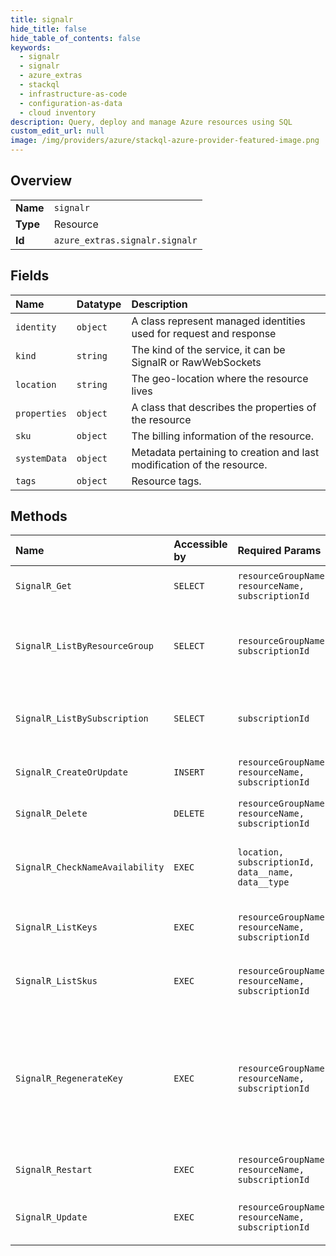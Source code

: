 ```yaml
---
title: signalr
hide_title: false
hide_table_of_contents: false
keywords:
  - signalr
  - signalr
  - azure_extras    
  - stackql
  - infrastructure-as-code
  - configuration-as-data
  - cloud inventory
description: Query, deploy and manage Azure resources using SQL
custom_edit_url: null
image: /img/providers/azure/stackql-azure-provider-featured-image.png
---
```

  
    

## Overview
<table><tbody>
<tr><td><b>Name</b></td><td><code>signalr</code></td></tr>
<tr><td><b>Type</b></td><td>Resource</td></tr>
<tr><td><b>Id</b></td><td><code>azure_extras.signalr.signalr</code></td></tr>
</tbody></table>

## Fields
| Name | Datatype | Description |
|:-----|:---------|:------------|
| `identity` | `object` | A class represent managed identities used for request and response |
| `kind` | `string` | The kind of the service, it can be SignalR or RawWebSockets |
| `location` | `string` | The geo-location where the resource lives |
| `properties` | `object` | A class that describes the properties of the resource |
| `sku` | `object` | The billing information of the resource. |
| `systemData` | `object` | Metadata pertaining to creation and last modification of the resource. |
| `tags` | `object` | Resource tags. |
## Methods
| Name | Accessible by | Required Params | Description |
|:-----|:--------------|:----------------|:------------|
| `SignalR_Get` | `SELECT` | `resourceGroupName, resourceName, subscriptionId` | Get the resource and its properties. |
| `SignalR_ListByResourceGroup` | `SELECT` | `resourceGroupName, subscriptionId` | Handles requests to list all resources in a resource group. |
| `SignalR_ListBySubscription` | `SELECT` | `subscriptionId` | Handles requests to list all resources in a subscription. |
| `SignalR_CreateOrUpdate` | `INSERT` | `resourceGroupName, resourceName, subscriptionId` | Create or update a resource. |
| `SignalR_Delete` | `DELETE` | `resourceGroupName, resourceName, subscriptionId` | Operation to delete a resource. |
| `SignalR_CheckNameAvailability` | `EXEC` | `location, subscriptionId, data__name, data__type` | Checks that the resource name is valid and is not already in use. |
| `SignalR_ListKeys` | `EXEC` | `resourceGroupName, resourceName, subscriptionId` | Get the access keys of the resource. |
| `SignalR_ListSkus` | `EXEC` | `resourceGroupName, resourceName, subscriptionId` | List all available skus of the resource. |
| `SignalR_RegenerateKey` | `EXEC` | `resourceGroupName, resourceName, subscriptionId` | Regenerate the access key for the resource. PrimaryKey and SecondaryKey cannot be regenerated at the same time. |
| `SignalR_Restart` | `EXEC` | `resourceGroupName, resourceName, subscriptionId` | Operation to restart a resource. |
| `SignalR_Update` | `EXEC` | `resourceGroupName, resourceName, subscriptionId` | Operation to update an exiting resource. |
